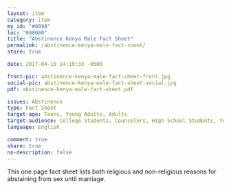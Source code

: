 ```yaml
---
layout: item
category: item
my_id: "#0098"
loc: "098000"
title: "Abstinence Kenya Male Fact Sheet"
permalink: /abstinence-kenya-male-fact-sheet/
store: true

date: 2017-04-10 14:19:33 -0500

front-pic: abstinence-kenya-male-fact-sheet-front.jpg
social-pic: abstinence-kenya-male-fact-sheet-social.jpg
pdf: abstinence-kenya-male-fact-sheet.pdf

issues: Abstinence
type: Fact Sheet
target-age: Teens, Young Adults, Adults
target-audience: College Students, Counselors, High School Students, Youth Group
language: English

comment: true
share: true
no-description: false
---
```

This one page fact sheet lists both religious and non-religious reasons for abstaining from sex until marriage.